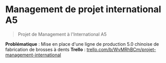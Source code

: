 # Management de projet international A5

> Projet de Management à l'International A5 

**Problématique** : Mise en place d'une ligne de production 5.0 chinoise de fabrication de brosses à dents
**Trello** : [trello.com/b/WvMRhBCm/projet-management-international](https://trello.com/b/WvMRhBCm/projet-management-international)
